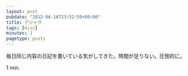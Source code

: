 ```yaml
---
layout: post
pubdate: "2012-06-16T23:52:59+09:00"
title: デジャヴ
tags: [misc]
minutes: 1
pagetype: posts
---
```

毎日同じ内容の日記を書いている気がしてきた。時間が足りない。圧倒的に。

1 min.
